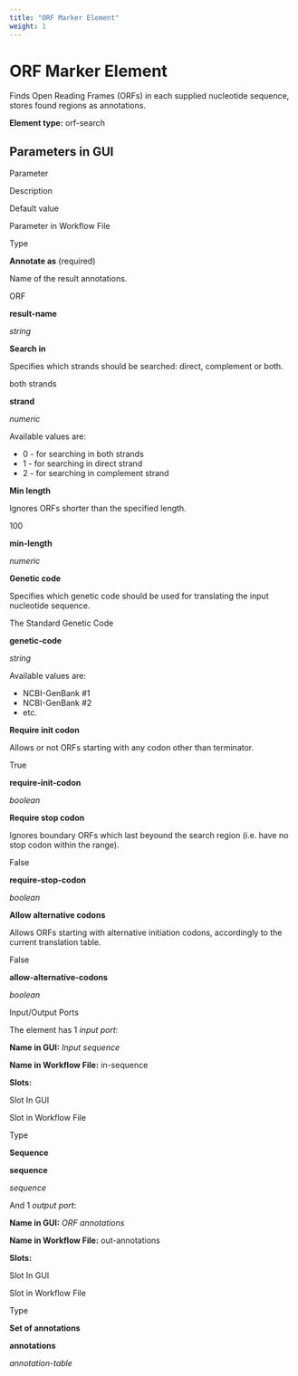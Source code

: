 ```yaml
---
title: "ORF Marker Element"
weight: 1
---
```



# ORF Marker Element

Finds Open Reading Frames (ORFs) in each supplied nucleotide sequence, stores found regions as annotations.

**Element type:** orf-search

Parameters in GUI
-----------------

Parameter

Description

Default value

Parameter in Workflow File

Type

**Annotate as** (required)

Name of the result annotations.

ORF

**result-name**

_string_

**Search in**

Specifies which strands should be searched: direct, complement or both.

both strands

**strand**

_numeric_

Available values are:

*   0 - for searching in both strands
*   1 - for searching in direct strand
*   2 - for searching in complement strand

**Min length**

Ignores ORFs shorter than the specified length.

100

**min-length**

_numeric_

**Genetic code**

Specifies which genetic code should be used for translating the input nucleotide sequence.

The Standard Genetic Code

**genetic-code**

_string_

Available values are:

*   NCBI-GenBank #1
*   NCBI-GenBank #2
*   etc.

**Require init codon**

Allows or not ORFs starting with any codon other than terminator.

True

**require-init-codon**

_boolean_

**Require stop codon**

Ignores boundary ORFs which last beyound the search region (i.e. have no stop codon within the range).

False

**require-stop-codon**

_boolean_

**Allow alternative codons**

Allows ORFs starting with alternative initiation codons, accordingly to the current translation table.

False

**allow-alternative-codons**

_boolean_

Input/Output Ports

The element has 1 _input port_:

**Name in GUI:** _Input sequence_

**Name in Workflow File:** in-sequence

**Slots:**

Slot In GUI

Slot in Workflow File

Type

**Sequence**

**sequence**

_sequence_

And 1 _output port_:

**Name in GUI:** _ORF annotations_

**Name in Workflow File:** out-annotations

**Slots:**

Slot In GUI

Slot in Workflow File

Type

**Set of annotations**

**annotations**

_annotation-table_
